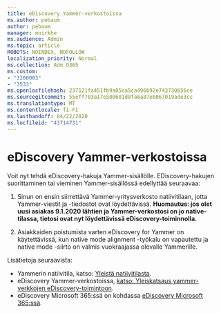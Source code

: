```yaml
---
title: eDiscovery Yammer-verkostoissa
ms.author: pebaum
author: pebaum
manager: mnirkhe
ms.audience: Admin
ms.topic: article
ROBOTS: NOINDEX, NOFOLLOW
localization_priority: Normal
ms.collection: Adm_O365
ms.custom:
- "3200003"
- "3533"
ms.openlocfilehash: 237121fa451fb9a05ca5ca496b92e743730656ce
ms.sourcegitcommit: 55eff703a17e500681d8fa6a87eb067019ade3cc
ms.translationtype: MT
ms.contentlocale: fi-FI
ms.lasthandoff: 04/22/2020
ms.locfileid: "43714731"
---
```

# <a name="ediscovery-in-yammer-networks"></a>eDiscovery Yammer-verkostoissa

Voit nyt tehdä eDiscovery-hakuja Yammer-sisällölle.  EDiscovery-hakujen suorittaminen tai vieminen Yammer-sisällössä edellyttää seuraavaa:

1. Sinun on ensin siirrettävä Yammer-yritysverkosto natiivitilaan, jotta Yammer-viestit ja -tiedostot ovat löydettävissä. **Huomautus: jos olet uusi asiakas 9.1.2020 lähtien ja Yammer-verkostosi on jo native-tilassa, tietosi ovat nyt löydettävissä eDiscovery-toiminnolla.**

2. Asiakkaiden poistumista varten eDiscovery for Yammer on käytettävissä, kun native mode alignment -työkalu on vapautettu ja native mode -siirto on valmis vuokraajassa olevalle Yammerille.

Lisätietoja seuraavista:

- Yammerin natiivitila, katso: [Yleistä natiivitilasta](https://docs.microsoft.com/yammer/configure-your-yammer-network/overview-native-mode).
- eDiscovery Yammer-verkostoissa, [katso: Yleiskatsaus yammer-verkkojen eDiscovery-toimintoon](https://docs.microsoft.com/yammer/manage-security-and-compliance/overview-of-ediscovery).
- eDiscovery Microsoft 365:ssä on kohdassa [eDiscovery Microsoft 365:ssä](https://docs.microsoft.com/microsoft-365/compliance/ediscovery).
